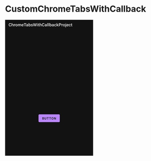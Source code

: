 # CustomChromeTabsWithCallback
![alt text](https://github.com/techpurush/CustomChromeTabsWithCallback/blob/master/src1.jpeg?raw=true)

